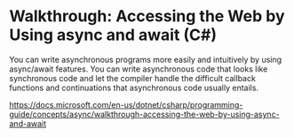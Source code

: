 # Walkthrough: Accessing the Web by Using async and await (C#)

You can write asynchronous programs more easily and intuitively by using async/await features. You can write asynchronous code that looks like synchronous code and let the compiler handle the difficult callback functions and continuations that asynchronous code usually entails.

<https://docs.microsoft.com/en-us/dotnet/csharp/programming-guide/concepts/async/walkthrough-accessing-the-web-by-using-async-and-await>
